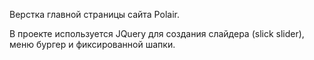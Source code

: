 Верстка главной страницы сайта Polair. 

В проекте используется JQuery для создания слайдера (slick slider), меню бургер и фиксированной шапки.
